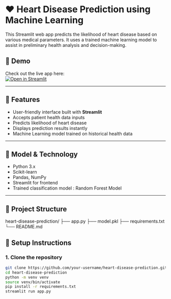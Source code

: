 # ❤️ Heart Disease Prediction using Machine Learning

This Streamlit web app predicts the likelihood of heart disease based on various medical parameters. It uses a trained machine learning model to assist in preliminary health analysis and decision-making.

## 🚀 Demo

Check out the live app here:  
[![Open in Streamlit](https://static.streamlit.io/badges/streamlit_badge_black_white.svg)](https://heartdiseaseprediction7.streamlit.app/)  

---

## 📌 Features

- User-friendly interface built with **Streamlit**
- Accepts patient health data inputs
- Predicts likelihood of heart disease
- Displays prediction results instantly
- Machine Learning model trained on historical health data

---

## 🧠 Model & Technology

- Python 3.x
- Scikit-learn
- Pandas, NumPy
- Streamlit for frontend
- Trained classification model : Random Forest Model

---

## 📂 Project Structure
heart-disease-prediction/
├── app.py
├── model.pkl
├── requirements.txt
└── README.md

## 🔧 Setup Instructions

### 1. Clone the repository
```bash
git clone https://github.com/your-username/heart-disease-prediction.git
cd heart-disease-prediction
python -m venv venv
source venv/bin/activate
pip install -r requirements.txt
streamlit run app.py
